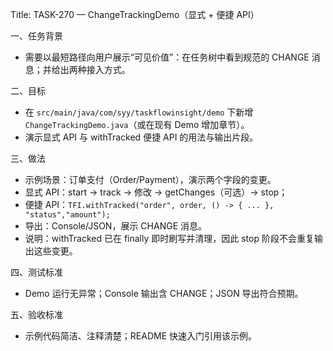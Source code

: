 Title: TASK-270 — ChangeTrackingDemo（显式 + 便捷 API）

一、任务背景
- 需要以最短路径向用户展示“可见价值”：在任务树中看到规范的 CHANGE 消息；并给出两种接入方式。

二、目标
- 在 `src/main/java/com/syy/taskflowinsight/demo` 下新增 `ChangeTrackingDemo.java`（或在现有 Demo 增加章节）。
- 演示显式 API 与 withTracked 便捷 API 的用法与输出片段。

三、做法
- 示例场景：订单支付（Order/Payment），演示两个字段的变更。
- 显式 API：start → track → 修改 → getChanges（可选）→ stop；
- 便捷 API：`TFI.withTracked("order", order, () -> { ... }, "status","amount");`
- 导出：Console/JSON，展示 CHANGE 消息。
 - 说明：withTracked 已在 finally 即时刷写并清理，因此 stop 阶段不会重复输出这些变更。

四、测试标准
- Demo 运行无异常；Console 输出含 CHANGE；JSON 导出符合预期。

五、验收标准
- 示例代码简洁、注释清楚；README 快速入门引用该示例。
